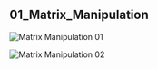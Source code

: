 ## 01_Matrix_Manipulation
![Matrix Manipulation 01](https://github.com/MAHMUDSWE/Numerical-Analysis-Lab/assets/61628453/4b03a4ff-507f-4c75-812f-dd0a33534ec2)

![Matrix Manipulation 02](https://github.com/MAHMUDSWE/Numerical-Analysis-Lab/assets/61628453/ba8b2213-cf8c-4d34-a3e5-b103ffbb2746)
